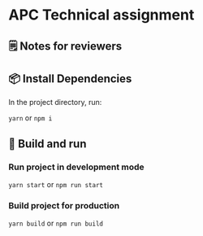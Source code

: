 # APC Technical assignment

## 🗒 Notes for reviewers

## 📦 Install Dependencies

In the project directory, run:

`yarn` or `npm i`

## 🚀 Build and run

### Run project in development mode

`yarn start` or `npm run start`

### Build project for production

`yarn build` or `npm run build`
